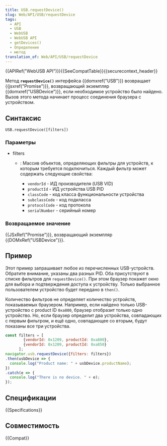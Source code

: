 ```yaml
---
title: USB.requestDevice()
slug: Web/API/USB/requestDevice
tags:
  - API
  - USB
  - WebUSB
  - WebUSB API
  - getDevices()
  - Определение
  - метод
translation_of: Web/API/USB/requestDevice
---
```

{{APIRef("WebUSB API")}}{{SeeCompatTable}}{{securecontext_header}}

Метод **`requestDevice()`** интерфейса {{domxref("USB")}} возвращает {{jsxref("Promise")}}, возвращающий экземпляр {{domxref("USBDevice")}}, если необходимое устройство было найдено. Вызов этого метода начинает процесс соединения браузера с устройством.

## Синтаксис

```
USB.requestDevice([filters])
```

### Параметры

- filters

  - : Массив объектов, определяющих фильтры для устройств, к которым требуется подключиться. Каждый фильтр может содержать следующие свойства:

    - `vendorId` - ИД производителя (USB VID)
    - `productId` - ИД устройства USB PID
    - `classCode` - код класса функциональности устройства
    - `subclassCode` - код подкласса
    - `protocolCode` - код протокола
    - `serialNumber` - серийный номер

### Возвращаемое значение

{{JSxRef("Promise")}}, возвращающий экземпляр {{DOMxRef("USBDevice")}}.

## Пример

Этот пример запрашивает любое из перечисленных USB-устройств. Обратите внимание, указаны два разных PID. Оба присутствуют в списке фильтров для `requestDevice()`. При этом браузер покажет окно для выбора и подтверждения доступа к устройству. Только выбранное пользователем устройство будет передано в `then()`.

Количество фильтров не определяет количество устройств, показываемых браузером. Например, если найдено только USB-устройство с product ID `0xa800`, браузер отобразит только одно устройство. Но, если браузер определит два устройства, совпадающих с первым фильтром, и ещё одно, совпадающее со вторым, будут показаны все три устройства.

```js
const filters = [
        {vendorId: 0x1209, productId: 0xa800},
        {vendorId: 0x1209, productId: 0xa850}
      ];
navigator.usb.requestDevice({filters: filters})
.then(usbDevice => {
  console.log("Product name: " + usbDevice.productName);
})
.catch(e => {
  console.log("There is no device. " + e);
});
```

## Спецификации

{{Specifications}}

## Совместимость

{{Compat}}
